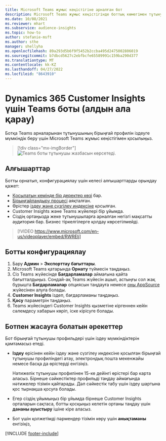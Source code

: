 ```yaml
---
title: Microsoft Teams жұмыс кеңістігіне арналған бот
description: Microsoft Teams жұмыс кеңістігінде боттың көмегімен тұтынушының бірыңғай профильдерін іздеңіз.
ms.date: 10/08/2021
ms.reviewer: mhart
ms.subservice: audience-insights
ms.topic: how-to
author: stefanie-msft
ms.author: sthe
manager: shellyha
ms.openlocfilehash: 89a293d5b6f9f5452b2ccba495d2475002806019
ms.sourcegitcommit: b7dbcd5627c2ebfbcfe65589991c159ba290d377
ms.translationtype: MT
ms.contentlocale: kk-KZ
ms.lasthandoff: 04/27/2022
ms.locfileid: "8643910"
---
```

# <a name="teams-bot-for-dynamics-365-customer-insights-preview"></a>Dynamics 365 Customer Insights үшін Teams боты (алдын ала қарау)

Ботқа Teams арналарынан тұтынушының бірыңғай профилін іздеуге мүмкіндік беру үшін Microsoft Teams жұмыс кеңістігімен қосылыңыз.

> [!div class="mx-imgBorder"]
> ![Teams боты тұтынушы жазбасын көрсетеді.](media/teams-bot.png "Teams боты тұтынушы жазбасын көрсетеді")

## <a name="prerequisites"></a>Алғышарттар

Ботты орнатып, конфигурациялау үшін келесі алғышарттарды орындау қажет:

- [Қосылатын кемінде бір деректер көзі](data-sources.md) бар.
- [Бірыңғайландыру процесі](data-unification.md) аяқталған.
- Өрістер [іздеу және сүзгілеу индексіне](search-filter-index.md) қосылған.
- Customer Insights және Teams жүйелері бір ұйымда.
- Сіздің ортаңызда жеке тұтынушыларға арналған негізгі мақсатты аудитория бар. Бизнес тіркелгілерге қолдау көрсетілмейді.


> [!VIDEO https://www.microsoft.com/en-us/videoplayer/embed/RWRElj]

## <a name="configure-the-bot"></a>Ботты конфигурациялау

1. Бару **Админ** > **Экспорттау бағыттары**.
1. Microsoft Teams қатарында **Орнату** түймесін таңдаңыз.
1. Сіз Teams жүйесінде **Бағдарламалар** аймағына қайта бағытталдыңыз. Сондай-ақ Teams жүйесін ашып, астыңғы сол жақ бұрышта **Бағдарламалар** опциясын таңдауға немесе [оны AppSource](https://go.microsoft.com/fwlink/?linkid=2124104) жүйесінен алуға болады.
1. **Customer Insights** іздеп, бағдарламаны таңдаңыз.
1. **Қосу** параметрін таңдаңыз.
1. Teams жүйесіндегі Customer Insights қызметіне кіргеннен кейін сәлемдесу хабарын көріп, іске кірісуге болады.

## <a name="things-you-can-do-with-the-bot"></a>Ботпен жасауға болатын әрекеттер

Бот бірыңғай тұтынушы профильдері үшін іздеу мүмкіндіктерін қамтамасыз етеді.

- **Іздеу** өрісінен кейін іздеу және сүзгілеу индексіне қосылған бірыңғай тұтынушы профиліндегі атау, электрондық пошта мекенжайы немесе басқа да өрістерді енгізіңіз.

  Нәтижелік тұтынушы профилінен 15-ке дейінгі өрістері бар карта аласыз. Бірнеше сәйкестіктер профильді таңдау аймағында нәтижелер тізімін қайтарады. Дәл сәйкестік табу үшін іздеу шартына қос тырнақша қосуға болады.

- Егер сіздің ұйымыңыз бір ұйымда бірнеше Customer Insights орталарын сақтаса, ботты қосқыңыз келетін ортаны таңдау үшін **дананы ауыстыру** ішіне кіре аласыз.

- Бот үшін қолжетімді пәрмендер тізімін көру үшін **анықтаманы** енгізіңіз,  


[!INCLUDE [footer-include](includes/footer-banner.md)]